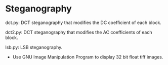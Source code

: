 # Steganography

dct.py: DCT steganography that modifies the DC coefficient of each block.

dct2.py: DCT steganography that modifies the AC coefficients of each block.

lsb.py: LSB steganography.

* Use GNU Image Manipulation Program to display 32 bit float tiff images.
